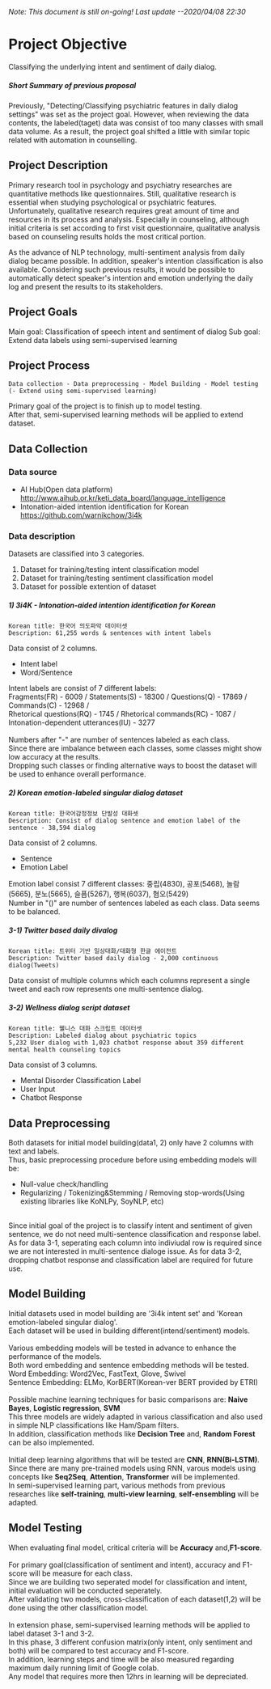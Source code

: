 *Note: This document is still on-going! Last update --2020/04/08 22:30*

# Project Objective

Classifying the underlying intent and sentiment of daily dialog.

##### Short Summary of previous proposal

Previously, "Detecting/Classifying psychiatric features in daily dialog settings" was set as the project goal.
However, when reviewing the data contents, the labeled(taget) data was consist of too many classes with small data volume. 
As a result, the project goal shifted a little with similar topic related with automation in counselling.

## Project Description

Primary research tool in psychology and psychiatry researches are quantitative methods like questionnaires.
Still, qualitative research is essential when studying psychological or psychiatric features. 
Unfortunately, qualitative research requires great amount of time and resources in its process and analysis. 
Especially in counseling, although initial criteria is set according to first visit questionnaire, 
qualitative analysis based on counseling results holds the most critical portion.

As the advance of NLP technology, multi-sentiment analysis from daily dialog became possible. 
In addition, speaker's intention classification is also available.
Considering such previous results, it would be possible to automatically detect speaker's intention and emotion
underlying the daily log and present the results to its stakeholders.

## Project Goals

Main goal: Classification of speech intent and sentiment of dialog
Sub goal: Extend data labels using semi-supervised learning

## Project Process
```
Data collection - Data preprocessing - Model Building - Model testing (- Extend using semi-supervised learning)
```
Primary goal of the project is to finish up to  model testing.<br>
After that, semi-supervised learning methods will be applied to extend dataset.<br>

## Data Collection

### Data source
- AI Hub(Open data platform) <http://www.aihub.or.kr/keti_data_board/language_intelligence> <br>
- Intonation-aided intention identification for Korean <https://github.com/warnikchow/3i4k> <br>

### Data description

Datasets are classified into 3 categories.
1) Dataset for training/testing intent classification model
2) Dataset for training/testing sentiment classification model
3) Dataset for possible extention of dataset

##### 1) 3i4K - Intonation-aided intention identification for Korean
```
Korean title: 한국어 의도파악 데이터셋
Description: 61,255 words & sentences with intent labels
```
Data consist of 2 columns.
- Intent label
- Word/Sentence

Intent labels are consist of 7 different labels: <br>
Fragments(FR) - 6009 / Statements(S) - 18300 / Questions(Q) - 17869 / Commands(C) - 12968 /<br> 
Rhetorical questions(RQ) - 1745 / Rhetorical commands(RC) - 1087 / Intonation-dependent utterances(IU) - 3277<br>
<br>
Numbers after "-" are number of sentences labeled as each class. <br>
Since there are imbalance between each classes, some classes might show low accuracy at the results. <br>
Dropping such classes or finding alternative ways to boost the dataset will be used to enhance overall performance.

##### 2) Korean emotion-labeled singular dialog dataset
```
Korean title: 한국어감정정보 단발성 대화셋 
Description: Consist of dialog sentence and emotion label of the sentence - 38,594 dialog
```
Data consist of 2 columns.
- Sentence
- Emotion Label

Emotion label consist 7 different classes: 중립(4830), 공포(5468), 놀람(5665), 분노(5665), 슬픔(5267), 행복(6037), 혐오(5429)<br>
Number in "()" are number of sentences labeled as each class. Data seems to be balanced.

##### 3-1) Twitter based daily divalog
```
Korean title: 트위터 기반 일상대화/대화형 한글 에이전트
Description: Twitter based daily dialog - 2,000 continuous dialog(Tweets)
```
Data consist of multiple columns which each columns represent a single tweet and each row represents one multi-sentence dialog.<br>

##### 3-2) Wellness dialog script dataset
```
Korean title: 웰니스 대화 스크립트 데이터셋
Description: Labeled dialog about psychiatric topics
5,232 User dialog with 1,023 chatbot response about 359 different mental health counseling topics
```
Data consist of 3 columns.
- Mental Disorder Classification Label
- User Input
- Chatbot Response

## Data Preprocessing
Both datasets for initial model building(data1, 2) only have 2 columns with text and labels.<br>
Thus, basic preprocessing procedure before using embedding models will be:
- Null-value check/handling
- Regularizing / Tokenizing&Stemming / Removing stop-words(Using existing libraries like KoNLPy, SoyNLP, etc)
<br>
Since initial goal of the project is to classify intent and sentiment of given sentence, we do not need multi-sentence classification and response label. As for data 3-1, seperating each column into indiviudal row is required since we are not interested in multi-sentence dialoge issue. As for data 3-2, dropping chatbot response and classification label are required for future use.

## Model Building

Initial datasets used in model building are '3i4k intent set' and 'Korean emotion-labeled singular dialog'.<br>
Each dataset will be used in building different(intend/sentiment) models.<br>
<br>
Various embedding models will be tested in advance to enhance the performance of the models.<br>
Both word embedding and sentence embedding methods will be tested.<br>
Word Embedding: Word2Vec, FastText, Glove, Swivel<br>
Sentence Embedding: ELMo, KorBERT(Korean-ver BERT provided by ETRI)<br>
<br>
Possible machine learning techniques for basic comparisons are: **Naive Bayes**, **Logistic regression**, **SVM**<br>
This three models are widely adapted in various classification and also used in simple NLP classifications like Ham/Spam filters.<br>
In addition, classification methods like **Decision Tree** and, **Random Forest** can be also implemented.<br>
<br>
Initial deep learning algorithms that will be tested are **CNN**, **RNN(Bi-LSTM)**.<br>
Since there are many pre-trained models using RNN, varous models using concepts like **Seq2Seq**, **Attention**, **Transformer** will be implemented.
<br>
In semi-supervised learning part, various methods from previous researches like **self-training**, **multi-view learning**, **self-ensembling** will be adapted.

## Model Testing

When evaluating final model, critical criteria will be **Accuracy** and,**F1-score**.<br>
<br>
For primary goal(classification of sentiment and intent), accuracy and F1-score will be measure for each class.<br>
Since we are building two seperated model for classification and intent, initial evaluation will be conducted seperately.<br>
After validating two models, cross-classification of each dataset(1,2) will be done using the other classification model.<br>
<br>
In extension phase, semi-supervised learning methods will be applied to label dataset 3-1 and 3-2.<br>
In this phase, 3 different confusion matrix(only intent, only sentiment and both) will be compared to test accuracy and F1-score.
<br>
In addition, learning steps and time will be also measured regarding maximum daily running limit of Google colab.<br>
Any model that requires more then 12hrs in learning will be depreciated.<br>

